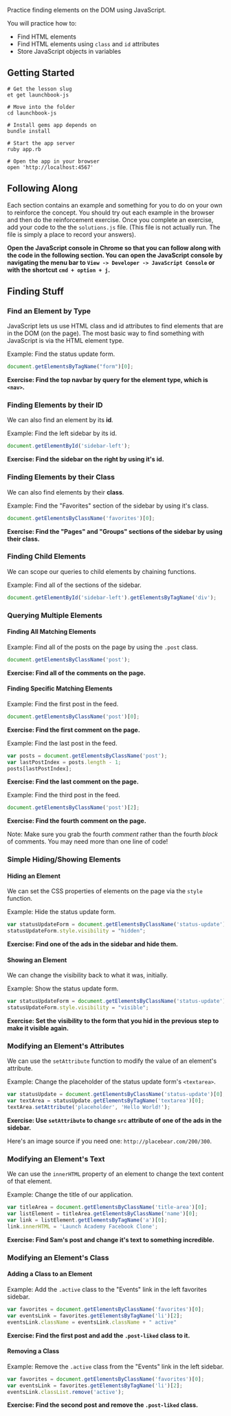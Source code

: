 Practice finding elements on the DOM using JavaScript.

You will practice how to:

- Find HTML elements
- Find HTML elements using `class` and `id` attributes
- Store JavaScript objects in variables

## Getting Started

```no-highlight
# Get the lesson slug
et get launchbook-js

# Move into the folder
cd launchbook-js

# Install gems app depends on
bundle install

# Start the app server
ruby app.rb

# Open the app in your browser
open 'http://localhost:4567'
```

## Following Along

Each section contains an example and something for you to do on your own to
reinforce the concept. You should try out each example in the browser and then
do the reinforcement exercise. Once you complete an exercise, add your code to the the `solutions.js` file. (This file is not actually run. The file is simply a place to record your answers).

**Open the JavaScript console in Chrome so that you can follow along with the
code in the following section. You can open the JavaScript console
by navigating the menu bar to `View -> Developer -> JavaScript Console` or with
the shortcut `cmd + option + j`.**

## Finding Stuff

### Find an Element by Type

JavaScript lets us use HTML class and id attributes to find elements that are in the DOM (on the page). The most basic way to find something with JavaScript is via the HTML element type.

Example: Find the status update form.

```javascript
document.getElementsByTagName("form")[0];
```

**Exercise: Find the top navbar by query for the element type, which is `<nav>`.**

### Finding Elements by their ID

We can also find an element by its **id**.

Example: Find the left sidebar by its id.

```javascript
document.getElementById('sidebar-left');
```

**Exercise: Find the sidebar on the right by using it's id.**

### Finding Elements by their Class

We can also find elements by their **class**.

Example: Find the "Favorites" section of the sidebar by using it's class.

```javascript
document.getElementsByClassName('favorites')[0];
```

**Exercise: Find the "Pages" and "Groups" sections of the sidebar by using their class.**

### Finding Child Elements

We can scope our queries to child elements by chaining functions.

Example: Find all of the sections of the sidebar.

```javascript
document.getElementById('sidebar-left').getElementsByTagName('div');
```

### Querying Multiple Elements

#### Finding All Matching Elements

Example: Find all of the posts on the page by using the `.post` class.

```javascript
document.getElementsByClassName('post');
```

**Exercise: Find all of the comments on the page.**

#### Finding Specific Matching Elements

Example: Find the first post in the feed.

```javascript
document.getElementsByClassName('post')[0];
```

**Exercise: Find the first comment on the page.**

Example: Find the last post in the feed.

```javascript
var posts = document.getElementsByClassName('post');
var lastPostIndex = posts.length - 1;
posts[lastPostIndex];
```

**Exercise: Find the last comment on the page.**

Example: Find the third post in the feed.

```javascript
document.getElementsByClassName('post')[2];
```

**Exercise: Find the fourth comment on the page.**

Note: Make sure you grab the fourth *comment* rather than the fourth *block* of comments. You may need more than one line of code!

### Simple Hiding/Showing Elements

#### Hiding an Element

We can set the CSS properties of elements on the page via the `style` function.

Example: Hide the status update form.

```javascript
var statusUpdateForm = document.getElementsByClassName('status-update')[0];
statusUpdateForm.style.visibility = "hidden";
```

**Exercise: Find one of the ads in the sidebar and hide them.**

#### Showing an Element

We can change the visibility back to what it was, initially.

Example: Show the status update form.

```javascript
var statusUpdateForm = document.getElementsByClassName('status-update')[0];
statusUpdateForm.style.visibility = "visible";
```

**Exercise: Set the visibility to the form that you hid in the previous step to make it visible again.**

### Modifying an Element's Attributes

We can use the `setAttribute` function to modify the value of an element's attribute.

Example: Change the placeholder of the status update form's `<textarea>`.

```javascript
var statusUpdate = document.getElementsByClassName('status-update')[0];
var textArea = statusUpdate.getElementsByTagName('textarea')[0];
textArea.setAttribute('placeholder', 'Hello World!');
```

**Exercise: Use `setAttribute` to change `src` attribute of one of the ads in the sidebar.**

Here's an image source if you need one: `http://placebear.com/200/300`.

### Modifying an Element's Text

We can use the `innerHTML` property of an element to change the text content of that element.

Example: Change the title of our application.

```javascript
var titleArea = document.getElementsByClassName('title-area')[0];
var listElement = titleArea.getElementsByClassName('name')[0];
var link = listElement.getElementsByTagName('a')[0];
link.innerHTML = 'Launch Academy Facebook Clone';
```

**Exercise: Find Sam's post and change it's text to something incredible.**

### Modifying an Element's Class

#### Adding a Class to an Element

Example: Add the `.active` class to the "Events" link in the left favorites sidebar.

```javascript
var favorites = document.getElementsByClassName('favorites')[0];
var eventsLink = favorites.getElementsByTagName('li')[2];
eventsLink.className = eventsLink.className + " active"
```

**Exercise: Find the first post and add the `.post-liked` class to it.**

#### Removing a Class

Example: Remove the `.active` class from the "Events" link in the left
sidebar.

```javascript
var favorites = document.getElementsByClassName('favorites')[0];
var eventsLink = favorites.getElementsByTagName('li')[2];
eventsLink.classList.remove('active');
```

**Exercise: Find the second post and remove the `.post-liked` class.**

